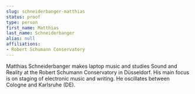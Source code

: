 ```yaml
---
slug: schneiderbanger-matthias
status: proof
type: person
first_name: Matthias
last_name: Schneiderbanger
alias: null
affiliations:
- Robert Schumann Conservatory
---
```


Matthias Schneiderbanger makes laptop music and studies Sound and Reality at
the Robert Schumann Conservatory in Düsseldorf. His main focus is on staging
of electronic music and writing. He oscillates between Cologne and Karlsruhe (DE).

